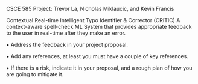 CSCE 585 Project: Trevor La, Nicholas Miklaucic, and Kevin Francis

Contextual Real-time Intelligent Typo Identifier & Corrector (CRITIC)
A context-aware spell-check ML System that provides appropriate feedback to the user in real-time after they make an error.

• Address the feedback in your project proposal.

• Add any references, at least you must have a couple of key references.

• If there is a risk, indicate it in your proposal, and a rough plan of how you are going to
mitigate it.
